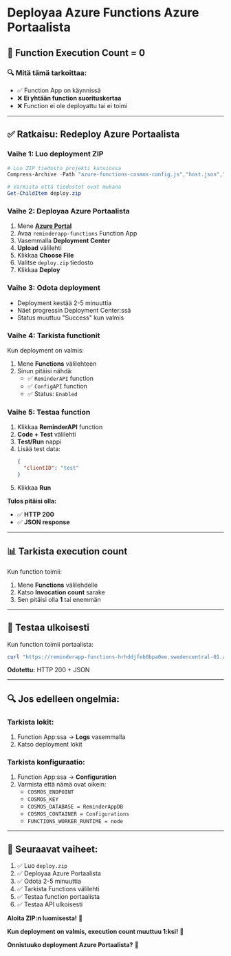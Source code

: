 # Deployaa Azure Functions Azure Portaalista

## 🚨 **Function Execution Count = 0**

### 🔍 **Mitä tämä tarkoittaa:**

- ✅ Function App on käynnissä
- ❌ **Ei yhtään function suorituskertaa**
- ❌ Function ei ole deployattu tai ei toimi

---

## ✅ **Ratkaisu: Redeploy Azure Portaalista**

### **Vaihe 1: Luo deployment ZIP**

```powershell
# Luo ZIP tiedosto projekti kansiossa
Compress-Archive -Path "azure-functions-cosmos-config.js","host.json","package.json","package-lock.json",".funcignore" -DestinationPath "deploy.zip" -Force

# Varmista että tiedostot ovat mukana
Get-ChildItem deploy.zip
```

### **Vaihe 2: Deployaa Azure Portaalista**

1. Mene **[Azure Portal](https://portal.azure.com)**
2. Avaa `reminderapp-functions` Function App
3. Vasemmalla **Deployment Center**
4. **Upload** välilehti
5. Klikkaa **Choose File**
6. Valitse `deploy.zip` tiedosto
7. Klikkaa **Deploy**

### **Vaihe 3: Odota deployment**

- Deployment kestää 2-5 minuuttia
- Näet progressin Deployment Center:ssä
- Status muuttuu "Success" kun valmis

### **Vaihe 4: Tarkista functionit**

Kun deployment on valmis:

1. Mene **Functions** välilehteen
2. Sinun pitäisi nähdä:
   - ✅ `ReminderAPI` function
   - ✅ `ConfigAPI` function
   - ✅ Status: `Enabled`

### **Vaihe 5: Testaa function**

1. Klikkaa **ReminderAPI** function
2. **Code + Test** välilehti
3. **Test/Run** nappi
4. Lisää test data:
   ```json
   {
     "clientID": "test"
   }
   ```
5. Klikkaa **Run**

**Tulos pitäisi olla:**
- ✅ **HTTP 200**
- ✅ **JSON response**

---

## 📊 **Tarkista execution count**

Kun function toimii:

1. Mene **Functions** välilehdelle
2. Katso **Invocation count** sarake
3. Sen pitäisi olla **1** tai enemmän

---

## 🧪 **Testaa ulkoisesti**

Kun function toimii portaalista:
```powershell
curl "https://reminderapp-functions-hrhddjfeb0bpa0ee.swedencentral-01.azurewebsites.net/api/ReminderAPI?clientID=test"
```

**Odotettu:** HTTP 200 + JSON

---

## 🔍 **Jos edelleen ongelmia:**

### **Tarkista lokit:**
1. Function App:ssa → **Logs** vasemmalla
2. Katso deployment lokit

### **Tarkista konfiguraatio:**
1. Function App:ssa → **Configuration**
2. Varmista että nämä ovat oikein:
   - `COSMOS_ENDPOINT`
   - `COSMOS_KEY`
   - `COSMOS_DATABASE = ReminderAppDB`
   - `COSMOS_CONTAINER = Configurations`
   - `FUNCTIONS_WORKER_RUNTIME = node`

---

## 🎯 **Seuraavat vaiheet:**

1. ✅ Luo `deploy.zip`
2. ✅ Deployaa Azure Portaalista
3. ✅ Odota 2-5 minuuttia
4. ✅ Tarkista Functions välilehti
5. ✅ Testaa function portaalista
6. ✅ Testaa API ulkoisesti

**Aloita ZIP:n luomisesta!** 🎯

**Kun deployment on valmis, execution count muuttuu 1:ksi!** 🔄

**Onnistuuko deployment Azure Portaalista?** 🤔
